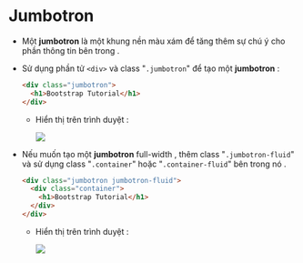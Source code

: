 # Jumbotron
- Một **jumbotron** là một khung nền màu xám để tăng thêm sự chú ý cho phần thông tin bên trong .
- Sử dụng phần tử `<div>` và class "`.jumbotron`" để tạo một **jumbotron** :
    ```html
    <div class="jumbotron">
      <h1>Bootstrap Tutorial</h1>
    </div>
    ```
    - Hiển thị trên trình duyệt :

        <img src=https://i.imgur.com/qQ2tjBW.png>

- Nếu muốn tạo một **jumbotron** full-width , thêm class "`.jumbotron-fluid`" và sử dụng class "`.container`" hoặc "`.container-fluid`" bên trong nó .
    ```html
    <div class="jumbotron jumbotron-fluid">
      <div class="container">
        <h1>Bootstrap Tutorial</h1>
      </div>
    </div>
    ```
    - Hiển thị trên trình duyệt :

        <img src=https://i.imgur.com/0FlpeJY.png>